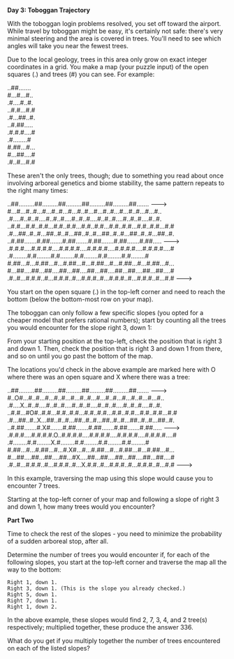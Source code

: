**Day 3: Toboggan Trajectory**

With the toboggan login problems resolved, you set off toward the airport. While travel by toboggan might be easy, it's certainly not safe: there's very minimal steering and the area is covered in trees. You'll need to see which angles will take you near the fewest trees.

Due to the local geology, trees in this area only grow on exact integer coordinates in a grid. You make a map (your puzzle input) of the open squares (.) and trees (#) you can see. For example:

..##.......  
#...#...#..  
.#....#..#.  
..#.#...#.#  
.#...##..#.  
..#.##.....  
.#.#.#....#  
.#........#  
#.##...#...  
#...##....#  
.#..#...#.#  

These aren't the only trees, though; due to something you read about once involving arboreal genetics and biome stability, the same pattern repeats to the right many times:

..##.........##.........##.........##.........##.........##.......  --->  
#...#...#..#...#...#..#...#...#..#...#...#..#...#...#..#...#...#..  
.#....#..#..#....#..#..#....#..#..#....#..#..#....#..#..#....#..#.  
..#.#...#.#..#.#...#.#..#.#...#.#..#.#...#.#..#.#...#.#..#.#...#.#  
.#...##..#..#...##..#..#...##..#..#...##..#..#...##..#..#...##..#.  
..#.##.......#.##.......#.##.......#.##.......#.##.......#.##.....  --->  
.#.#.#....#.#.#.#....#.#.#.#....#.#.#.#....#.#.#.#....#.#.#.#....#  
.#........#.#........#.#........#.#........#.#........#.#........#  
#.##...#...#.##...#...#.##...#...#.##...#...#.##...#...#.##...#...  
#...##....##...##....##...##....##...##....##...##....##...##....#  
.#..#...#.#.#..#...#.#.#..#...#.#.#..#...#.#.#..#...#.#.#..#...#.#  --->  

You start on the open square (.) in the top-left corner and need to reach the bottom (below the bottom-most row on your map).

The toboggan can only follow a few specific slopes (you opted for a cheaper model that prefers rational numbers); start by counting all the trees you would encounter for the slope right 3, down 1:

From your starting position at the top-left, check the position that is right 3 and down 1. Then, check the position that is right 3 and down 1 from there, and so on until you go past the bottom of the map.

The locations you'd check in the above example are marked here with O where there was an open square and X where there was a tree:

..##.........##.........##.........##.........##.........##.......  --->  
#..O#...#..#...#...#..#...#...#..#...#...#..#...#...#..#...#...#..  
.#....X..#..#....#..#..#....#..#..#....#..#..#....#..#..#....#..#.  
..#.#...#O#..#.#...#.#..#.#...#.#..#.#...#.#..#.#...#.#..#.#...#.#  
.#...##..#..X...##..#..#...##..#..#...##..#..#...##..#..#...##..#.  
..#.##.......#.X#.......#.##.......#.##.......#.##.......#.##.....  --->  
.#.#.#....#.#.#.#.O..#.#.#.#....#.#.#.#....#.#.#.#....#.#.#.#....#  
.#........#.#........X.#........#.#........#.#........#.#........#  
#.##...#...#.##...#...#.X#...#...#.##...#...#.##...#...#.##...#...  
#...##....##...##....##...#X....##...##....##...##....##...##....#  
.#..#...#.#.#..#...#.#.#..#...X.#.#..#...#.#.#..#...#.#.#..#...#.#  --->  

In this example, traversing the map using this slope would cause you to encounter 7 trees.

Starting at the top-left corner of your map and following a slope of right 3 and down 1, how many trees would you encounter?

**Part Two**

Time to check the rest of the slopes - you need to minimize the probability of a sudden arboreal stop, after all.

Determine the number of trees you would encounter if, for each of the following slopes, you start at the top-left corner and traverse the map all the way to the bottom:

    Right 1, down 1.
    Right 3, down 1. (This is the slope you already checked.)
    Right 5, down 1.
    Right 7, down 1.
    Right 1, down 2.

In the above example, these slopes would find 2, 7, 3, 4, and 2 tree(s) respectively; multiplied together, these produce the answer 336.

What do you get if you multiply together the number of trees encountered on each of the listed slopes?
